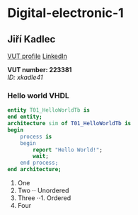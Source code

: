 # Digital-electronic-1

## Jiří Kadlec

[VUT profile](https://www.vutbr.cz/lide/jiri-kadlec-223381) [LinkedIn](https://www.linkedin.com/in/jkadlec01001000x01100101x01101100x01101100x01101111x00100001/)

**VUT number: 223381**   
*ID: xkadle41*

### Hello world VHDL

```vhdl
entity T01_HelloWorldTb is
end entity;
architecture sim of T01_HelloWorldTb is
begin
    process is
    begin
        report "Hello World!";
        wait;
    end process;
end architecture;
```

1. One
2. Two
⋅⋅ Unordered
3. Three
⋅⋅1. Ordered
4. Four

